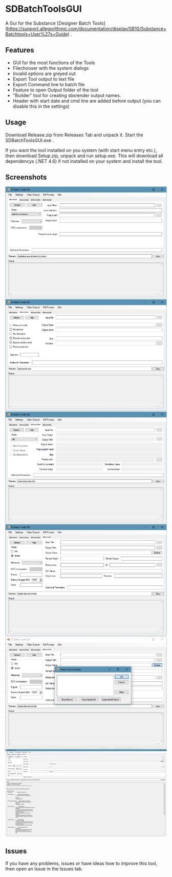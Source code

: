 # SDBatchToolsGUI
A Gui for the Substance [Designer Batch Tools] (https://support.allegorithmic.com/documentation/display/SB10/Substance+Batchtools+User%27s+Guide) .


## Features
* GUI for the most functions of the Tools
* Filechooser with the system dialogs
* Invalid options are greyed out
* Export Tool output to text file
* Export Command line to batch file
* Feature to open Output folder of the tool
* "Builder" tool for creating sbsrender output names.
* Header with start date and cmd line are added before output (you can disable this in the settings)

## Usage
Download Release.zip from Releases Tab and unpack it. Start the SDBatchToolsGUI.exe .

If you want the tool installed on you system (with start menu entry etc.), then download Setup.zip, unpack and run setup.exe. This will download all dependencys (.NET 4.6) if not installed on your system and install the tool.

## Screenshots

![alt text](https://github.com/do9jhb/SDBatchToolsGUI/raw/master/img/sbsbaker.png "sbsbaker")
![alt text](https://github.com/do9jhb/SDBatchToolsGUI/raw/master/img/sbscooker.png "Name Builder")
![alt text](https://github.com/do9jhb/SDBatchToolsGUI/raw/master/img/sbsmutator.png "Name Builder")
![alt text](https://github.com/do9jhb/SDBatchToolsGUI/raw/master/img/sbsrender.png "Name Builder")
![alt text](https://github.com/do9jhb/SDBatchToolsGUI/raw/master/img/name_builder.png "Name Builder")
![alt text](https://github.com/do9jhb/SDBatchToolsGUI/raw/master/img/output.png "Name Builder")

## Issues
If you have any problems, issues or have ideas how to improve this tool, then open an Issue in the Issues tab.
